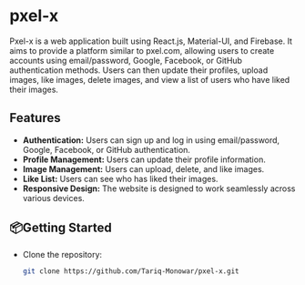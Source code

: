# pxel-x

Pxel-x is a web application built using React.js, Material-UI, and Firebase. It aims to provide a platform similar to pxel.com, allowing users to create accounts using email/password, Google, Facebook, or GitHub authentication methods. Users can then update their profiles, upload images, like images, delete images, and view a list of users who have liked their images.
## Features
- **Authentication:** Users can sign up and log in using email/password, Google, Facebook, or GitHub authentication.
- **Profile Management:** Users can update their profile information.
- **Image Management:** Users can upload, delete, and like images.
- **Like List:** Users can see who has liked their images.
- **Responsive Design:** The website is designed to work seamlessly across various devices.


## 📦Getting Started
- Clone the repository:

   ```bash
   git clone https://github.com/Tariq-Monowar/pxel-x.git
